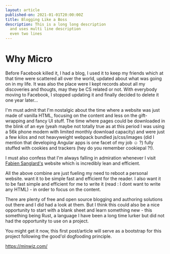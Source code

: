 ```yaml
---
layout: article
published-on: 2021-01-01T20:00:00Z
title: Blogging Like a Boss  
description: This is a long long description
  and uses multi line description
  even two lines
---
```

# Why Micro 

Before Facebook killed it, I had a blog, I used it to keep my friends which at that time were scattered all over the world, updated about what was going on in my life. It was also the place were I kept records about all my discoveries and thougts, may they be CS related or not. With everybody moving to Facebook, I stopped updating it and finally decided to delete it one year later... 

I'm must admit that I'm nostalgic about the time where a website was just made of vanilla HTML, focusing on the content and less on the gift-wrapping and fancy UI stuff. The time where pages could be downloaded in the blink of an eye (yeah maybe not totally true as at this period I was using a 56k phone modem with limited monthly download capacity) and were just a few kilos and not heavyweight webpack bundled js/css/images (did I mention that developing Angular apps is one facet of my job ☺ ?) fully stuffed with cookies and trackers (hey do you remember cookiepal ?!).

I must also confess that I'm always falling in admiration whenever I visit [Fabien Sanglard's](https://fabiensanglard.net/) website which is incredibly lean and efficient.

All the above combine are just fueling my need to reboot a personal website. want it to be simple fast and efficient for the reader. I also want it to be fast simple and efficient for me to write it (read : I dont want to write any HTML) - in order to focus on the content.

There are plenty of free and open source blogging and authoring solutions out there and I did had a look at them. But I think this could also be a nice opportunity to start with a blank sheet and learn something new - this something being Rust, a language I have been a long time lurker but did not had the opportunity to use on a project.

You might get it now, this first post/article will serve as a bootstrap for this project following the good'ol dogfooding principle.  

https://minwiz.com/     